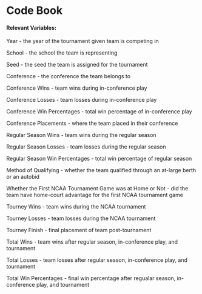 # Code Book

#### Relevant Variables:

Year - the year of the tournament given team is competing in

School - the school the team is representing

Seed - the seed the team is assigned for the tournament

Conference - the conference the team belongs to

Conference Wins - team wins during in-conference play

Conference Losses - team losses during in-conference play

Conference Win Percentages - total win percentage of in-conference play

Conference Placements - where the team placed in their conference

Regular Season Wins - team wins during the regular season

Regular Season Losses - team losses during the regular season

Regular Season Win Percentages - total win percentage of regular season

Method of Qualifying - whether the team qualified through an at-large berth or 
an autobid

Whether the First NCAA Tournament Game was at Home or Not - did the team have
home-court advantage for the first NCAA tournament game

Tourney Wins - team wins during the NCAA tournament

Tourney Losses - team losses during the NCAA tournament

Tourney Finish - final placement of team post-tournament

Total Wins - team wins after regular season, in-conference play, and tournament

Total Losses - team losses after regular season, in-conference play, and 
tournament

Total Win Percentages - final win percentage after regualar season, 
in-conference play, and tournament
